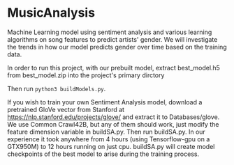 # MusicAnalysis
Machine Learning model using sentiment analysis and various learning algorithms on song features to predict artists' gender.
We will investigate the trends in how our model predicts gender over time based on the training data.

In order to run this project, with our prebuilt model, extract best_model.h5 from best_model.zip into the project's primary dirctory

Then run ```python3 buildModels.py```.

If you wish to train your own Sentiment Analysis model, download a pretrained GloVe vector from Stanford at https://nlp.stanford.edu/projects/glove/ and extract it to Databases/glove. We use Common Crawl42B, but any of them should work, just modify the feature dimension variable in buildSA.py. Then run buildSA.py. In our experience it took anywhere from 4 hours (using Tensorflow-gpu on a GTX950M) to 12 hours running on just cpu. buildSA.py will create model checkpoints of the best model to arise during the training process.
